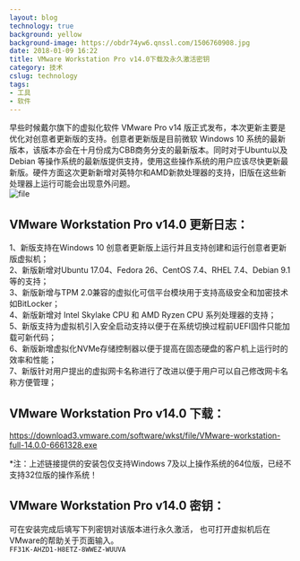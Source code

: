 ```yaml
---
layout: blog
technology: true
background: yellow
background-image: https://obdr74yw6.qnssl.com/1506760908.jpg
date: 2018-01-09 16:22
title: VMware Workstation Pro v14.0下载及永久激活密钥
category: 技术
cslug: technology
tags:
- 工具
- 软件
---
```


早些时候戴尔旗下的虚拟化软件 VMware Pro v14 版正式发布，本次更新主要是优化对创意者更新版的支持。创意者更新版是目前微软 Windows 10 系统的最新版本，该版本亦会在十月份成为CBB商务分支的最新版本。同时对于Ubuntu以及Debian 等操作系统的最新版提供支持，使用这些操作系统的用户应该尽快更新最新版。硬件方面这次更新新增对英特尔和AMD新款处理器的支持，旧版在这些新处理器上运行可能会出现意外问题。  
![file](https://obdr74yw6.qnssl.com/image/nPTFDOgSpsXEpcPKZYfECIZ6ouPrfBBEZEUjn69e.png)  
## VMware Workstation Pro v14.0 更新日志：
1、新版支持在Windows 10 创意者更新版上运行并且支持创建和运行创意者更新版虚拟机；  
2、新版新增对Ubuntu 17.04、Fedora 26、CentOS 7.4、RHEL 7.4、Debian 9.1等的支持；  
3、新版新增与TPM 2.0兼容的虚拟化可信平台模块用于支持高级安全和加密技术如BitLocker；  
4、新版新增对 Intel Skylake CPU 和 AMD Ryzen CPU 系列处理器的支持；  
5、新版支持为虚拟机引入安全启动支持以便于在系统切换过程前UEFI固件只能加载可新代码；  
6、新版新增虚拟化NVMe存储控制器以便于提高在固态硬盘的客户机上运行时的效率和性能；  
7、新版针对用户提出的虚拟网卡名称进行了改进以便于用户可以自己修改网卡名称方便管理；  

## VMware Workstation Pro v14.0 下载：
https://download3.vmware.com/software/wkst/file/VMware-workstation-full-14.0.0-6661328.exe  

*注：上述链接提供的安装包仅支持Windows 7及以上操作系统的64位版，已经不支持32位版的操作系统！

## VMware Workstation Pro v14.0 密钥：
可在安装完成后填写下列密钥对该版本进行永久激活， 也可打开虚拟机后在VMware的帮助关于页面输入。  
`FF31K-AHZD1-H8ETZ-8WWEZ-WUUVA`
